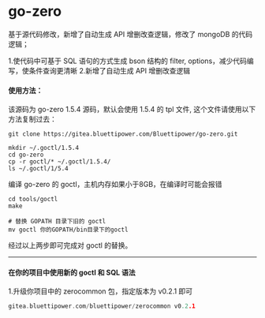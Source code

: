 # go-zero

基于源代码修改，新增了自动生成 API 增删改查逻辑，修改了 mongoDB 的代码逻辑；

1.使代码中可基于 SQL 语句的方式生成 bson 结构的 filter, options，减少代码编写，使条件查询更清晰
2.新增了自动生成 API 增删改查逻辑

#### 使用方法：

该源码为 go-zero 1.5.4 源码，默认会使用 1.5.4 的 tpl 文件, 这个文件请使用以下方法复制过去：

```shell
git clone https://gitea.bluettipower.com/Bluettipower/go-zero.git

mkdir ~/.goctl/1.5.4
cd go-zero
cp -r goctl/* ~/.goctl/1.5.4/
ls ~/.goctl/1/5.4
```

编译 go-zero 的 goctl，主机内存如果小于8GB，在编译时可能会报错
```shell
cd tools/goctl
make

# 替换 GOPATH 目录下旧的 goctl
mv goctl 你的GOPATH/bin目录下的goctl
```

经过以上两步即可完成对 goctl 的替换。

---


#### 在你的项目中使用新的 goctl 和 SQL 语法

1.升级你项目中的 zerocommon 包，指定版本为 v0.2.1 即可
```go
gitea.bluettipower.com/bluettipower/zerocommon v0.2.1
```

